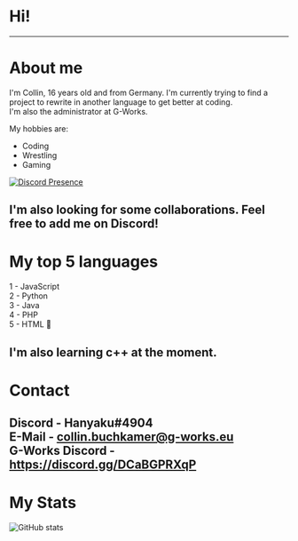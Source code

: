 # Hi!
---
# About me
I'm Collin, 16 years old and from Germany. I'm currently trying to find a project to rewrite in another language to get better at coding.<br />
I'm also the administrator at G-Works.

My hobbies are:
- Coding
- Wrestling
- Gaming

[![Discord Presence](https://lanyard.cnrad.dev/api/219191061199847424
                            )](https://discord.com/users/219191061199847424)

I'm also looking for some collaborations. Feel free to add me on Discord!
---
# My top 5 languages
1 - JavaScript<br />
2 - Python<br />
3 - Java<br />
4 - PHP<br />
5 - HTML 🤡

I'm also learning c++ at the moment.
---
# Contact
Discord - Hanyaku#4904<br />
E-Mail - collin.buchkamer@g-works.eu<br />
G-Works Discord - https://discord.gg/DCaBGPRXqP
---
# My Stats
![GitHub stats](https://github-readme-stats.vercel.app/api?username=Hanyaku-Chan&show_icons=true&theme=tokyonight)
